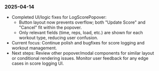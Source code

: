 ### 2025-04-14

- Completed UI/logic fixes for LogScorePopover:
  - Button layout now prevents overflow; both "Update Score" and "Cancel" fit within the popover.
  - Only relevant fields (time, reps, load, etc.) are shown for each workout type, reducing user confusion.
- Current focus: Continue polish and bugfixes for score logging and workout management.
- Next steps: Review other popover/modal components for similar layout or conditional rendering issues. Monitor user feedback for any edge cases in score logging UI.
